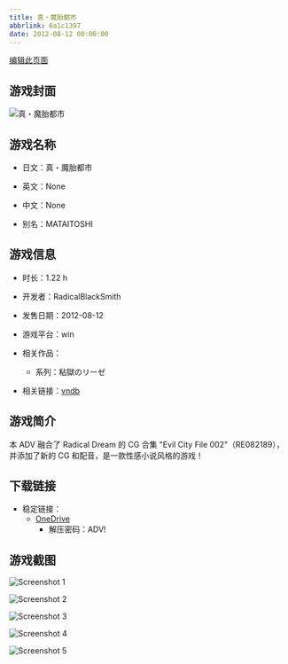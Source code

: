 ```yaml
---
title: 真・魔胎都市
abbrlink: 6a1c1397
date: 2012-08-12 00:00:00
---
```

[编辑此页面](https://github.com/ACG-3/ADV3-source/blob/main/source/_posts/games/%E7%9C%9F%E3%83%BB%E9%AD%94%E8%83%8E%E9%83%BD%E5%B8%82.md)

## 游戏封面

![真・魔胎都市](https://pan.timero.xyz/d/onedrive/img_lib_001/%E7%9C%9F%E3%83%BB%E9%AD%94%E8%83%8E%E9%83%BD%E5%B8%82_cover.avif)


## 游戏名称

- 日文：真・魔胎都市
- 英文：None
- 中文：None

- 别名：MATAITOSHI


## 游戏信息

- 时长：1.22 h
- 开发者：RadicalBlackSmith
- 发售日期：2012-08-12
- 游戏平台：win
- 相关作品：
   - 系列：粘獄のリーゼ

- 相关链接：[vndb](https://vndb.org/v18608)


## 游戏简介

本 ADV 融合了 Radical Dream 的 CG 合集 "Evil City File 002"（RE082189），并添加了新的 CG 和配音，是一款性感小说风格的游戏！




## 下载链接

- 稳定链接：
    - [OneDrive](https://pan.timero.xyz/onedrive/adv_lib_001/%E7%9C%9F%E3%83%BB%E9%AD%94%E8%83%8E%E9%83%BD%E5%B8%82)
        - 解压密码：ADV!



## 游戏截图


![Screenshot 1](https://pan.timero.xyz/d/onedrive/img_lib_001/%E7%9C%9F%E3%83%BB%E9%AD%94%E8%83%8E%E9%83%BD%E5%B8%82_Screenshot_1.avif)

![Screenshot 2](https://pan.timero.xyz/d/onedrive/img_lib_001/%E7%9C%9F%E3%83%BB%E9%AD%94%E8%83%8E%E9%83%BD%E5%B8%82_Screenshot_2.avif)

![Screenshot 3](https://pan.timero.xyz/d/onedrive/img_lib_001/%E7%9C%9F%E3%83%BB%E9%AD%94%E8%83%8E%E9%83%BD%E5%B8%82_Screenshot_3.avif)

![Screenshot 4](https://pan.timero.xyz/d/onedrive/img_lib_001/%E7%9C%9F%E3%83%BB%E9%AD%94%E8%83%8E%E9%83%BD%E5%B8%82_Screenshot_4.avif)

![Screenshot 5](https://pan.timero.xyz/d/onedrive/img_lib_001/%E7%9C%9F%E3%83%BB%E9%AD%94%E8%83%8E%E9%83%BD%E5%B8%82_Screenshot_5.avif)

